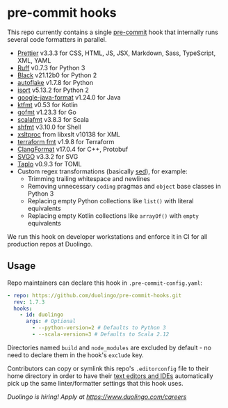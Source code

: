 # pre-commit hooks

This repo currently contains a single [pre-commit](https://pre-commit.com/) hook that internally runs several code formatters in parallel.

- [Prettier](https://github.com/prettier/prettier) v3.3.3 for CSS, HTML, JS, JSX, Markdown, Sass, TypeScript, XML, YAML
- [Ruff](https://docs.astral.sh/ruff/) v0.7.3 for Python 3
- [Black](https://github.com/psf/black) v21.12b0 for Python 2
- [autoflake](https://github.com/myint/autoflake) v1.7.8 for Python <!-- TODO: Upgrade to v2+, restrict to Python 2, and reenable Ruff rule F401 once our Python 3 repos that were converted from Python 2 no longer use type hint comments: https://github.com/PyCQA/autoflake/issues/222#issuecomment-1419089254 -->
- [isort](https://github.com/PyCQA/isort) v5.13.2 for Python 2
- [google-java-format](https://github.com/google/google-java-format) v1.24.0 for Java
- [ktfmt](https://github.com/facebookincubator/ktfmt) v0.53 for Kotlin
- [gofmt](https://pkg.go.dev/cmd/gofmt) v1.23.3 for Go
- [scalafmt](https://scalameta.org/scalafmt/) v3.8.3 for Scala
- [shfmt](https://github.com/mvdan/sh) v3.10.0 for Shell
- [xsltproc](http://www.xmlsoft.org/xslt/xsltproc.html) from libxslt v10138 for XML
- [terraform fmt](https://github.com/hashicorp/terraform) v1.9.8 for Terraform
- [ClangFormat](https://clang.llvm.org/docs/ClangFormat.html) v17.0.4 for C++, Protobuf
- [SVGO](https://github.com/svg/svgo) v3.3.2 for SVG
- [Taplo](https://taplo.tamasfe.dev/) v0.9.3 for TOML
- Custom regex transformations (basically [sed](https://en.wikipedia.org/wiki/Sed)), for example:
  - Trimming trailing whitespace and newlines
  - Removing unnecessary `coding` pragmas and `object` base classes in Python 3
  - Replacing empty Python collections like `list()` with literal equivalents
  - Replacing empty Kotlin collections like `arrayOf()` with `empty` equivalents

We run this hook on developer workstations and enforce it in CI for all production repos at Duolingo.

## Usage

Repo maintainers can declare this hook in `.pre-commit-config.yaml`:

```yaml
- repo: https://github.com/duolingo/pre-commit-hooks.git
  rev: 1.7.3
  hooks:
    - id: duolingo
      args: # Optional
        - --python-version=2 # Defaults to Python 3
        - --scala-version=3 # Defaults to Scala 2.12
```

Directories named `build` and `node_modules` are excluded by default - no need to declare them in the hook's `exclude` key.

Contributors can copy or symlink this repo's `.editorconfig` file to their home directory in order to have their [text editors and IDEs](https://editorconfig.org/) automatically pick up the same linter/formatter settings that this hook uses.

_Duolingo is hiring! Apply at https://www.duolingo.com/careers_
